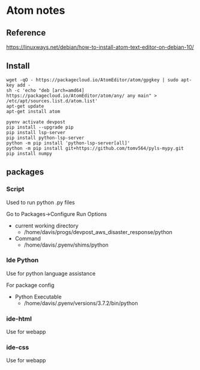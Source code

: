 
# Atom notes

## Reference
https://linuxways.net/debian/how-to-install-atom-text-editor-on-debian-10/

## Install

```
wget -qO - https://packagecloud.io/AtomEditor/atom/gpgkey | sudo apt-key add -
sh -c 'echo "deb [arch=amd64] https://packagecloud.io/AtomEditor/atom/any/ any main" > /etc/apt/sources.list.d/atom.list'
apt-get update
apt-get install atom
```

```
pyenv activate devpost
pip install --upgrade pip
pip install lsp-server
pip install python-lsp-server
python -m pip install 'python-lsp-server[all]'
python -m pip install git+https://github.com/tomv564/pyls-mypy.git
pip install numpy

```

## packages

### Script

Used to run python .py files

Go to Packages->Configure Run Options

* current working directory       
    * /home/davis/progs/devpost_aws_disaster_response/python
* Command
    * /home/davis/.pyenv/shims/python


### Ide Python

Use for python language assistance

For package config

* Python Executable
    * /home/davis/.pyenv/versions/3.7.2/bin/python

### ide-html

Use for webapp

### ide-css

Use for webapp


